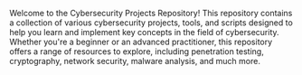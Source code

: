 Welcome to the Cybersecurity Projects Repository! This repository contains a collection of various cybersecurity projects, tools, and scripts designed to help you learn and implement 
key concepts in the field of cybersecurity. Whether you're a beginner or an advanced practitioner, this repository offers a range of resources to explore, including penetration testing,
cryptography, network security, malware analysis, and much more.
